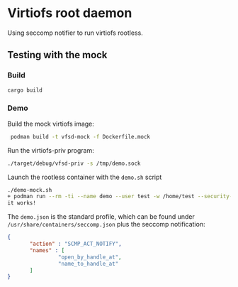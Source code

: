 # Virtiofs root daemon

Using seccomp notifier to run virtiofs rootless.

## Testing with the mock
### Build
```bash
cargo build
```
### Demo
Build the mock virtiofs image:
```bash
 podman build -t vfsd-mock -f Dockerfile.mock
```
Run the virtiofs-priv program:
```bash
./target/debug/vfsd-priv -s /tmp/demo.sock
```
Launch the rootless container with the `demo.sh` script
```bash
./demo-mock.sh
+ podman run --rm -ti --name demo --user test -w /home/test --security-opt=seccomp=demo.json --annotation run.oci.seccomp.receiver=/tmp/demo.sock vfsd-mock:latest /usr/local/bin/vfsd-mock --shared-dir /home/test/share-dir --file /home/test/share-dir/demo
it works!
```

The `demo.json` is the standard profile, which can be found under `/usr/share/containers/seccomp.json` plus the seccomp notification:
```json
{
       "action" : "SCMP_ACT_NOTIFY",
       "names" : [
                "open_by_handle_at",
                "name_to_handle_at"
       ]
}
```
